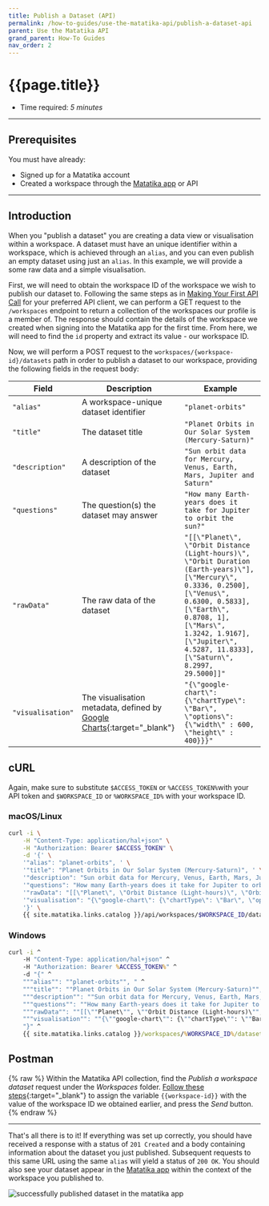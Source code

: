 ```yaml
---
title: Publish a Dataset (API)
permalink: /how-to-guides/use-the-matatika-api/publish-a-dataset-api
parent: Use the Matatika API
grand_parent: How-To Guides
nav_order: 2
---
```


# {{page.title}}

- Time required: *5 minutes*

---

## Prerequisites
You must have already:
- Signed up for a Matatika account
- Created a workspace through the [Matatika app]({{site.matatika.links.app}}) or API

---

## Introduction

When you "publish a dataset" you are creating a data view or visualisation within a workspace. A dataset must have an unique identifier within a workspace, which is achieved through an `alias`, and you can even publish an empty dataset using just an `alias`. In this example, we will provide a some raw data and a simple visualisation.

First, we will need to obtain the workspace ID of the workspace we wish to publish our dataset to. Following the same steps as in [Making Your First API Call]({{site.baseurl}}/how-to-guides/use-the-matatika-api/making-your-first-api-call) for your preferred API client, we can perform a GET request to the `/workspaces` endpoint to return a collection of the workspaces our profile is a member of. The response should contain the details of the workspace we created when signing into the Matatika app for the first time. From here, we will need to find the `id` property and extract its value - our workspace ID.

Now, we will perform a POST request to the `workspaces/{workspace-id}/datasets` path in order to publish a dataset to our workspace, providing the following fields in the request body:

Field | Description | Example
--- | --- | ---
`"alias"` | A workspace-unique dataset identifier | `"planet-orbits"`
`"title"` | The dataset title | `"Planet Orbits in Our Solar System (Mercury-Saturn)"`
`"description"` | A description of the dataset | `"Sun orbit data for Mercury, Venus, Earth, Mars, Jupiter and Saturn"`
`"questions"` | The question(s) the dataset may answer | `"How many Earth-years does it take for Jupiter to orbit the sun?"`
`"rawData"` | The raw data of the dataset | `"[[\"Planet\", \"Orbit Distance (Light-hours)\", \"Orbit Duration (Earth-years)\"],[\"Mercury\", 0.3336, 0.2500],[\"Venus\", 0.6300, 0.5833],[\"Earth\", 0.8708, 1],[\"Mars\", 1.3242, 1.9167],[\"Jupiter\", 4.5287, 11.8333],[\"Saturn\", 8.2997, 29.5000]]"`
`"visualisation"` | The visualisation metadata, defined by [Google Charts](https://developers.google.com/chart/interactive/docs/quick_start){:target="_blank"} | `"{\"google-chart\": {\"chartType\": \"Bar\", \"options\": {\"width\" : 600, \"height\" : 400}}}"`

## cURL
Again, make sure to substitute `$ACCESS_TOKEN` or `%ACCESS_TOKEN%`with your API token and `$WORKSPACE_ID` or `%WORKSPACE_ID%` with your workspace ID.

### macOS/Linux
```bash
curl -i \
    -H "Content-Type: application/hal+json" \
    -H "Authorization: Bearer $ACCESS_TOKEN" \
    -d '{' \
    '"alias": "planet-orbits", ' \
    '"title": "Planet Orbits in Our Solar System (Mercury-Saturn)", ' \
    '"description": "Sun orbit data for Mercury, Venus, Earth, Mars, Jupiter and Saturn", ' \
    '"questions": "How many Earth-years does it take for Jupiter to orbit the sun?", ' \
    '"rawData": "[[\"Planet\", \"Orbit Distance (Light-hours)\", \"Orbit Duration (Earth-years)\"],[\"Mercury\", 0.3336, 0.2500],[\"Venus\", 0.6300, 0.5833],[\"Earth\", 0.8708, 1],[\"Mars\", 1.3242, 1.9167],[\"Jupiter\", 4.5287, 11.8333],[\"Saturn\", 8.2997, 29.5000]]", ' \
    '"visualisation": "{\"google-chart\": {\"chartType\": \"Bar\", \"options\": {\"width\" : 600, \"height\" : 400}}}"' \
    '}' \
    {{ site.matatika.links.catalog }}/api/workspaces/$WORKSPACE_ID/datasets
```

### Windows
```bat
curl -i ^
    -H "Content-Type: application/hal+json" ^
    -H "Authorization: Bearer %ACCESS_TOKEN%" ^
    -d "{" ^
    """alias"": ""planet-orbits"", " ^
    """title"": ""Planet Orbits in Our Solar System (Mercury-Saturn)"", " ^
    """description"": ""Sun orbit data for Mercury, Venus, Earth, Mars, Jupiter and Saturn"", " ^
    """questions"": ""How many Earth-years does it take for Jupiter to orbit the sun?"", " ^
    """rawData"": ""[[\""Planet\"", \""Orbit Distance (Light-hours)\"", \""Orbit Duration (Earth-years)\""],[\""Mercury\"", 0.3336, 0.2500],[\""Venus\"", 0.6300, 0.5833],[\""Earth\"", 0.8708, 1],[\""Mars\"", 1.3242, 1.9167],[\""Jupiter\"", 4.5287, 11.8333],[\""Saturn\"", 8.2997, 29.5000]]"", " ^
    """visualisation"": ""{\""google-chart\"": {\""chartType\"": \""Bar\"", \""options\"": {\""width\"" : 600, \""height\"" : 400}}}""" ^
    "}" ^
    {{ site.matatika.links.catalog }}/workspaces/%WORKSPACE_ID%/datasets
```

## Postman
{% raw %}
Within the Matatika API collection, find the *Publish a workspace dataset* request under the *Workspaces* folder. [Follow these steps](https://learning.postman.com/docs/sending-requests/variables/){:target="_blank"} to assign the variable `{{workspace-id}}` with the value of the workspace ID we obtained earlier, and press the *Send* button.
{% endraw %}

---

That's all there is to it! If everything was set up correctly, you should have received a response with a status of `201 Created` and a body containing information about the dataset you just published. Subsequent requests to this same URL using the same `alias` will yield a status of `200 OK`. You should also see your dataset appear in the [Matatika app]({{site.matatika.links.app}}) within the context of the workspace you published to.

![successfully published dataset in the matatika app]({{site.baseurl}}/assets/img/app-published-dataset.png)